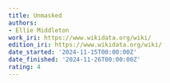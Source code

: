 ```yaml
---
title: Unmasked
authors:
- Ellie Middleton
work_iri: https://www.wikidata.org/wiki/
edition_iri: https://www.wikidata.org/wiki/
date_started: '2024-11-15T00:00:00Z'
date_finished: '2024-11-26T00:00:00Z'
rating: 4
---
```


